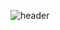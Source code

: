 ![header](https://capsule-render.vercel.app/api?type=waving&color=2679DCFF&section=header&text=YuJin's%20github&height=210&fontSize=42&&fontColor=FFEFFFFF&&animation=fadeIn&fontAlignY=40)

<!--
**causyj/causyj** is a ✨ _special_ ✨ repository because its `README.md` (this file) appears on your GitHub profile.

Here are some ideas to get you started:

- 🔭 I’m currently working on ...
- 🌱 I’m currently learning ...
- 👯 I’m looking to collaborate on ...
- 🤔 I’m looking for help with ...
- 💬 Ask me about ...
- 📫 How to reach me: ...
- 😄 Pronouns: ...
- ⚡ Fun fact: ...
-->

